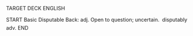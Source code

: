 TARGET DECK
ENGLISH

START
Basic
Disputable
Back: adj. Open to question; uncertain.  disputably adv.
END
